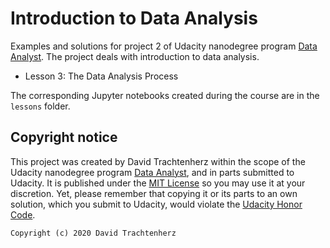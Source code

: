 # Introduction to Data Analysis

Examples and solutions for project 2 of Udacity nanodegree program [Data Analyst](https://www.udacity.com/course/data-analyst-nanodegree--nd002). 
The project deals with introduction to data analysis. 

- Lesson 3: The Data Analysis Process
  
The corresponding Jupyter notebooks created during the course are in the `lessons` folder. 


## Copyright notice

This project was created by David Trachtenherz within the scope of the Udacity nanodegree program [Data Analyst](https://www.udacity.com/course/data-analyst-nanodegree--nd002), and in parts submitted to Udacity.
It is published under the [MIT License](https://opensource.org/licenses/MIT) so you may use it at your discretion. Yet, please remember that copying it or its parts to an own solution, which you submit to Udacity, would violate the [Udacity Honor Code](https://www.udacity.com/legal/en-eu/honor-code).

```
Copyright (c) 2020 David Trachtenherz
```